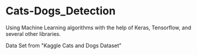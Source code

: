 # Cats-Dogs_Detection
Using Machine Learning algorithms with the help of Keras, Tensorflow, and several other libraries.

Data Set from "Kaggle Cats and Dogs Dataset"
